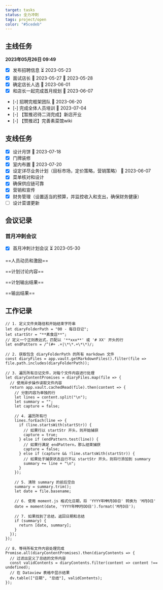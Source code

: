 ```yaml
---
target: tasks
status: 全力冲刺
tags: project/open
color: "#5cedeb"
---
```


## 主线任务
**2023年05月26日 09:49**
- [x] 发布招聘信息 ⏳ 2023-05-23
- [x] 面试店长 🛫 2023-05-27 📅 2023-05-28
- [x] 确定店长人选 📅 2023-06-01 
- [x] 和店长一起完成首月规划 📅 2023-06-07
- [-] 招聘完框架团队 📅 2023-06-20 
- [-] 完成全体人员培训 📅 2023-07-04 
- [-] 【暂推迟待二消完成】新店开业
- [-] 【赞推迟】完善素菜馆wiki

## 支线任务
- [x] 设计月饼 📅 2023-07-18
- [x] 门牌装修
- [x] 室内布置 📅 2023-07-20
- [x] 设定详尽业务计划（目标市场，定价策略，营销策略） 📅 2023-06-07
- [x] 菜单核对和设计
- [x] 确保供应链可靠
- [x] 营销和宣传
- [x] 财务管理（设置适当的预算，并监控收入和支出，确保财务健康）
- [ ] 设计菜谱更新

## 会议记录

### 首月冲刺会议

- [x] 首月冲刺计划会议 ⏳ 2023-05-30 

==人员动员和激励==

==计划讨论内容==

==计划输出结果==

==输出结果==

## 工作记录



```dataviewjs
// 1. 定义文件夹路径和开始结束字符串
let diaryFolderPath = "00 - 每日日记";
let startStr = "**素食店**"; 
// 定义一个正则表达式，匹配以 '**xxx**' 或 '# XX' 开头的行
let endPattern = /^(#+ .+|\*\*.+\*\*)/; 

// 2. 获取包含 diaryFolderPath 的所有 markdown 文件
const diaryFiles = app.vault.getMarkdownFiles().filter(file => file.path.includes(diaryFolderPath));

// 3. 遍历所有日记文件，对每个文件内容进行处理
let diaryContentPromises = diaryFiles.map(file => {
  // 使用异步操作读取文件内容
  return app.vault.cachedRead(file).then(content => {
    // 分割内容为单独的行
    let lines = content.split("\n");
    let summary = "";
    let capture = false;

    // 4. 遍历所有行
    lines.forEach(line => {
      if (line.startsWith(startStr)) {
        // 如果行以 startStr 开头，则开始捕获
        capture = true;
      } else if (endPattern.test(line)) { 
        // 如果行满足 endPattern，那么结束捕获
        capture = false;
      } else if (capture && !line.startsWith(startStr)) { 
        // 如果处于捕获状态且行不以 startStr 开头，则将行添加到 summary
        summary += line + "\n";
      }
    });

    // 5. 清除 summary 的前后空白
    summary = summary.trim();
    let date = file.basename;

    // 6. 使用 moment.js 格式化日期，将 'YYYY年MM月DD日' 转换为 'M月D日'
    date = moment(date, 'YYYY年MM月DD日').format('M月D日');

    // 7. 如果找到了总结，返回日期和总结
    if (summary) {
      return [date, summary];
    }
  });
});

// 8. 等待所有文件内容处理完成
Promise.all(diaryContentPromises).then(diaryContents => {
  // 过滤出定义了总结的文件内容
  const validContents = diaryContents.filter(content => content !== undefined);
  // 在 Dataview 表格中显示结果
  dv.table(["日期", "总结"], validContents);
});

```


